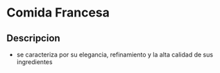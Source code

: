 # Comida Francesa 

## Descripcion 

- se caracteriza por su elegancia, refinamiento y la alta calidad de sus ingredientes